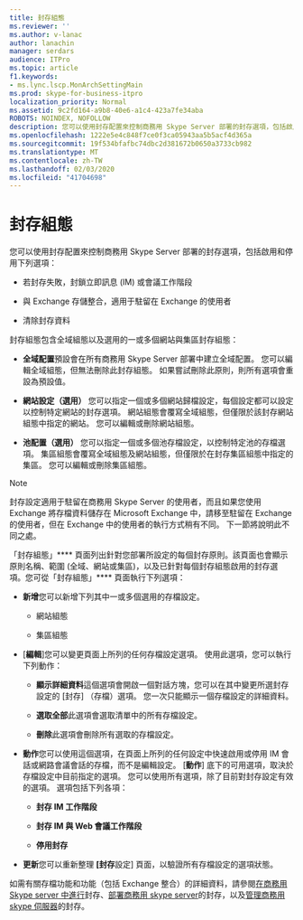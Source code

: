 ```yaml
---
title: 封存組態
ms.reviewer: ''
ms.author: v-lanac
author: lanachin
manager: serdars
audience: ITPro
ms.topic: article
f1.keywords:
- ms.lync.lscp.MonArchSettingMain
ms.prod: skype-for-business-itpro
localization_priority: Normal
ms.assetid: 9c2fd164-a9b8-40e6-a1c4-423a7fe34aba
ROBOTS: NOINDEX, NOFOLLOW
description: 您可以使用封存配置來控制商務用 Skype Server 部署的封存選項，包括啟用和停用下列選項：
ms.openlocfilehash: 1222e5e4c848f7ce0f3ca05943aa5b5acf4d365a
ms.sourcegitcommit: 19f534bfafbc74dbc2d381672b0650a3733cb982
ms.translationtype: MT
ms.contentlocale: zh-TW
ms.lasthandoff: 02/03/2020
ms.locfileid: "41704698"
---
```

# <a name="archiving-configuration"></a>封存組態
 
您可以使用封存配置來控制商務用 Skype Server 部署的封存選項，包括啟用和停用下列選項：
  
- 若封存失敗，封鎖立即訊息 (IM) 或會議工作階段
    
- 與 Exchange 存儲整合，適用于駐留在 Exchange 的使用者
    
- 清除封存資料
    
封存組態包含全域組態以及選用的一或多個網站與集區封存組態：
  
- **全域配置**預設會在所有商務用 Skype Server 部署中建立全域配置。 您可以編輯全域組態，但無法刪除此封存組態。 如果嘗試刪除此原則，則所有選項會重設為預設值。
    
- **網站設定（選用）** 您可以指定一個或多個網站歸檔設定，每個設定都可以設定以控制特定網站的封存選項。 網站組態會覆寫全域組態，但僅限於該封存網站組態中指定的網站。 您可以編輯或刪除網站組態。
    
- **池配置（選用）** 您可以指定一個或多個池存檔設定，以控制特定池的存檔選項。 集區組態會覆寫全域組態及網站組態，但僅限於在封存集區組態中指定的集區。 您可以編輯或刪除集區組態。
    
> [!NOTE]
> 封存設定適用于駐留在商務用 Skype Server 的使用者，而且如果您使用 Exchange 將存檔資料儲存在 Microsoft Exchange 中，請移至駐留在 Exchange 的使用者，但在 Exchange 中的使用者的執行方式稍有不同。 下一節將說明此不同之處。 
  
「封存組態」**** 頁面列出針對您部署所設定的每個封存原則。該頁面也會顯示原則名稱、範圍 (全域、網站或集區)，以及已針對每個封存組態啟用的封存選項。您可從「封存組態」**** 頁面執行下列選項：
- **新增**您可以新增下列其中一或多個選用的存檔設定。
    
  - 網站組態
    
  - 集區組態
    
- [**編輯**]您可以變更頁面上所列的任何存檔設定選項。 使用此選項，您可以執行下列動作：
    
  - **顯示詳細資料**這個選項會開啟一個對話方塊，您可以在其中變更所選封存設定的 [封存] （存檔）選項。 您一次只能顯示一個存檔設定的詳細資料。
    
  - **選取全部**此選項會選取清單中的所有存檔設定。
    
  - **刪除**此選項會刪除所有選取的存檔設定。
    
- **動作**您可以使用這個選項，在頁面上所列的任何設定中快速啟用或停用 IM 會話或網路會議會話的存檔，而不是編輯設定。 [**動作**] 底下的可用選項，取決於存檔設定中目前指定的選項。 您可以使用所有選項，除了目前對封存設定有效的選項。 選項包括下列各項：
    
  - **封存 IM 工作階段**
    
  - **封存 IM 與 Web 會議工作階段**
    
  - **停用封存**
    
- **更新**您可以重新整理 **[封存**設定] 頁面，以驗證所有存檔設定的選項狀態。
    
如需有關存檔功能和功能（包括 Exchange 整合）的詳細資料，請參閱[在商務用 Skype server 中進行](../../../plan-your-deployment/archiving/archiving.md)封存、[部署商務用 skype server](../../../deploy/deploy-archiving/deploy-archiving.md)的封存，以及[管理商務用 skype 伺服器](../../../manage/archiving/archiving.md)的封存。

